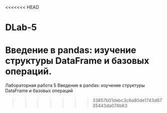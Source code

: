 <<<<<<< HEAD
# DLab-5
Введение в pandas: изучение структуры DataFrame и базовых операций.
=======
Лабораторная работа 5
Введение в pandas: изучение структуры
DataFrame и базовых операций
>>>>>>> 33857b01debc3c6a90de1743d6735443da074b63
